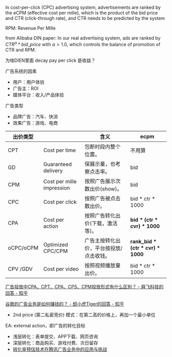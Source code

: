 In cost-per-click (CPC) advertising system, advertisements are ranked by the eCPM (effective cost per mille), which is the product of the bid price and CTR (click-through rate), and CTR needs to be predicted by the system

RPM: Revenue Per Mille

from Alibaba DIN paper: In our real advertising system, ads are ranked by $CTR^\alpha * bid\_price$ with $\alpha \gt 1.0$, which controls the balance of promotion of CTR and RPM.

为啥DIEN里面 decay pay per click 是收益？



广告系统的因素

* 用户：用户体验
* 广告主：ROI
* 媒体平台：收入/产品体验

广告类型

* 品牌广告：汽车、快消
* 效果广告：游戏、电商

| 出价类型  |                           | 含义                                    | ecpm                                 |
| --------- | ------------------------- | --------------------------------------- | ------------------------------------ |
| CPT       | Cost per time             | 包断时段内整个位置。                    | 不用算                               |
| GD        | Guaranteed delivery       | 保展示量，也考察点击率。                | bid                                  |
| CPM       | Cost per mille impression | 按照广告展示次数出价(show)。            | bid                                  |
| CPC       | Cost per click            | 按照广告被点击数出价。                  | bid * ctr * 1000                     |
| CPA       | Cost per action           | 按照广告转化出价(下载，激活等)。        | **bid \* (ctr \* cvr) \* 1000**      |
| oCPC/oCPM | Optimized CPC/CPM         | 广告主按转化出价，平台按投放/点击收钱。 | **rank_bid \* (ctr \* cvr) \* 1000** |
| CPV /GDV  | Cost per video            | 按照视频播放量出价。                    | bid * ctr * 1000                     |



[广告投放中CPA、CPT、CPA、CPS、CPM投放形式有什么区别？ - 舜飞科技的回答 - 知乎](https://www.zhihu.com/question/325601723/answer/704746707)

[谷歌的广告业务是如何赚钱的？ - 郄小虎Tiger的回答 - 知乎](https://www.zhihu.com/question/32221970/answer/119083085)

* 2nd price (第二私密竞价) 模式：在第二高的价格上，再加一个最小单位



EA: external action，即广告的转化目标

* 浅层转化：表单提交、APP下载、网页咨询
* 深层转化：商品购买、游戏付费、次日留存
* [转化率预估技术在腾讯广告业务中的应用与挑战](https://www.infoq.cn/article/bzxzmz*4y1uu0z7bqsq1)